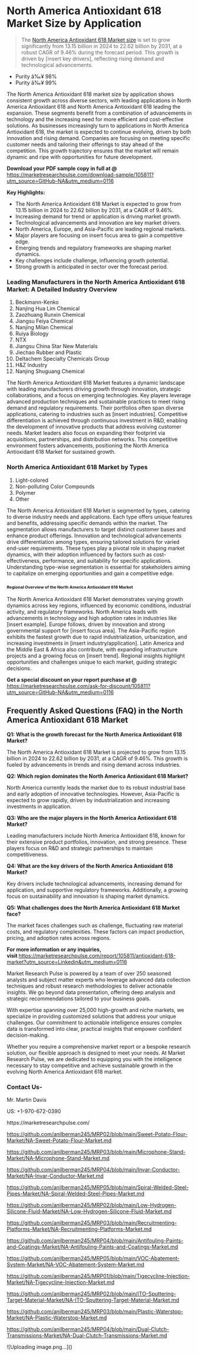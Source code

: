 <h1>North America Antioxidant 618 Market&nbsp;Size by Application</h1><blockquote><p>The <a href="https://marketresearchpulse.com/download-sample/105811?utm_source=GitHub-NA&amp;utm_medium=0116">North America Antioxidant 618 Market size</a> is set to grow significantly from 13.15 billion in 2024 to 22.62 billion by 2031, at a robust CAGR of 9.46% during the forecast period. This growth is driven by [insert key drivers], reflecting rising demand and technological advancements.</p></blockquote><ul><li>Purity â‰¥ 98%<li> Purity â‰¥ 99%</li></ul><p>The North America Antioxidant 618 market size by application shows consistent growth across diverse sectors, with leading applications in North America Antioxidant 618 and North America Antioxidant 618 leading the expansion. These segments benefit from a combination of advancements in technology and the increasing need for more efficient and cost-effective solutions. As businesses increasingly turn to applications in North America Antioxidant 618, the market is expected to continue evolving, driven by both innovation and rising demand. Companies are focusing on meeting specific customer needs and tailoring their offerings to stay ahead of the competition. This growth trajectory ensures that the market will remain dynamic and ripe with opportunities for future development.</p><p><strong>Download your PDF sample copy in full at @ </strong><a href="https://marketresearchpulse.com/download-sample/105811?utm_source=GitHub-NA&amp;utm_medium=0116">https://marketresearchpulse.com/download-sample/105811?utm_source=GitHub-NA&amp;utm_medium=0116</a></p><p><strong>Key Highlights: </strong></p><ul><li>The North America Antioxidant 618 Market is expected to grow from 13.15 billion in 2024 to 22.62 billion by 2031, at a CAGR of 9.46%.</li><li>Increasing demand for trend or application is driving market growth.</li><li>Technological advancements and innovation are key market drivers.</li><li>North America, Europe, and Asia-Pacific are leading regional markets.</li><li>Major players are focusing on insert focus area to gain a competitive edge.</li><li>Emerging trends and regulatory frameworks are shaping market dynamics.</li><li>Key challenges include challenge, influencing growth potential.</li><li>Strong growth is anticipated in sector over the forecast period.</li></ul><h3>Leading Manufacturers in the North America Antioxidant 618 Market: A Detailed Industry Overview</h3><ol><li>Beckmann-Kenko</li><li>Nanjing Hua Lim Chemical</li><li>Zaozhuang Runxin Chemical</li><li>Jiangsu Feiya Chemical</li><li>Nanjing Milan Chemical</li><li>Ruiya Biology</li><li>NTX</li><li>Jiangsu China Star New Materials</li><li>Jiechao Rubber and Plastic</li><li>Deltachem Specialty Chemicals Group</li><li>H&Z Industry</li><li>Nanjing Shuguang Chemical</li></ol><div class="flex max-w-full flex-col flex-grow"><div class="min-h-8 text-message flex w-full flex-col items-end gap-2 whitespace-normal break-words [.text-message+&amp;]:mt-5" dir="auto" data-message-author-role="assistant" data-message-id="fd8432e4-4910-450d-b182-61b7bfb0a01f" data-message-model-slug="gpt-4o"><div class="flex w-full flex-col gap-1 empty:hidden first:pt-[3px]"><div class="markdown prose w-full break-words dark:prose-invert light"><p>The North America Antioxidant 618 Market features a dynamic landscape with leading manufacturers driving growth through innovation, strategic collaborations, and a focus on emerging technologies. Key players leverage advanced production techniques and sustainable practices to meet rising demand and regulatory requirements. Their portfolios often span diverse applications, catering to industries such as [insert industries]. Competitive differentiation is achieved through continuous investment in R&amp;D, enabling the development of innovative products that address evolving customer needs. Market leaders also focus on expanding their footprint via acquisitions, partnerships, and distribution networks. This competitive environment fosters advancements, positioning the North America Antioxidant 618 Market for sustained growth.</p></div></div></div></div><h3>North America Antioxidant 618 Market by Types</h3><ol><li>Light-colored<li> Non-polluting Color Compounds<li> Polymer<li> Other</li></ol><div class="flex max-w-full flex-col flex-grow"><div class="min-h-8 text-message flex w-full flex-col items-end gap-2 whitespace-normal break-words [.text-message+&amp;]:mt-5" dir="auto" data-message-author-role="assistant" data-message-id="084470be-0bb7-4664-bddf-5156b4f41249" data-message-model-slug="gpt-4o-mini"><div class="flex w-full flex-col gap-1 empty:hidden first:pt-[3px]"><div class="markdown prose w-full break-words dark:prose-invert light"><p>The North America Antioxidant 618 Market is segmented by types, catering to diverse industry needs and applications. Each type offers unique features and benefits, addressing specific demands within the market. The segmentation allows manufacturers to target distinct customer bases and enhance product offerings. Innovation and technological advancements drive differentiation among types, ensuring tailored solutions for varied end-user requirements. These types play a pivotal role in shaping market dynamics, with their adoption influenced by factors such as cost-effectiveness, performance, and suitability for specific applications. Understanding type-wise segmentation is essential for stakeholders aiming to capitalize on emerging opportunities and gain a competitive edge.</p></div></div></div></div><h3><span style="font-size: 11px;">Regional Overview of the North America Antioxidant 618 Market</span></h3><div class="flex max-w-full flex-col flex-grow"><div class="min-h-8 text-message flex w-full flex-col items-end gap-2 whitespace-normal break-words [.text-message+&amp;]:mt-5" dir="auto" data-message-author-role="assistant" data-message-id="e9038762-ce64-4e30-91c9-9bd413514231" data-message-model-slug="gpt-4o-mini"><div class="flex w-full flex-col gap-1 empty:hidden first:pt-[3px]"><div class="markdown prose w-full break-words dark:prose-invert light"><p>The North America Antioxidant 618 Market demonstrates varying growth dynamics across key regions, influenced by economic conditions, industrial activity, and regulatory frameworks. North America leads with advancements in technology and high adoption rates in industries like [insert example]. Europe follows, driven by innovation and strong governmental support for [insert focus area]. The Asia-Pacific region exhibits the fastest growth due to rapid industrialization, urbanization, and increasing investments in [insert industry/application]. Latin America and the Middle East &amp; Africa also contribute, with expanding infrastructure projects and a growing focus on [insert trend]. Regional insights highlight opportunities and challenges unique to each market, guiding strategic decisions.</p></div></div></div></div><p><strong>Get a special discount on your report purchase at @ </strong><a href="https://marketresearchpulse.com/ask-for-discount/105811?utm_source=GitHub-NA&amp;utm_medium=0116">https://marketresearchpulse.com/ask-for-discount/105811?utm_source=GitHub-NA&amp;utm_medium=0116</a></p><h2>Frequently Asked Questions (FAQ) in the North America Antioxidant 618 Market</h2><p><strong>Q1: What is the growth forecast for the North America Antioxidant 618 Market?</strong></p><p>The North America Antioxidant 618 Market is projected to grow from 13.15 billion in 2024 to 22.62 billion by 2031, at a CAGR of 9.46%. This growth is fueled by advancements in trends and rising demand across industries.</p><p><strong>Q2: Which region dominates the North America Antioxidant 618 Market?</strong></p><p>North America currently leads the market due to its robust industrial base and early adoption of innovative technologies. However, Asia-Pacific is expected to grow rapidly, driven by industrialization and increasing investments in application.</p><p><strong>Q3: Who are the major players in the North America Antioxidant 618 Market?</strong></p><p>Leading manufacturers include North America Antioxidant 618, known for their extensive product portfolios, innovation, and strong presence. These players focus on R&amp;D and strategic partnerships to maintain competitiveness.</p><p><strong>Q4: What are the key drivers of the North America Antioxidant 618 Market?</strong></p><p>Key drivers include technological advancements, increasing demand for application, and supportive regulatory frameworks. Additionally, a growing focus on sustainability and innovation is shaping market dynamics.</p><p><strong>Q5: What challenges does the North America Antioxidant 618 Market face?</strong></p><p>The market faces challenges such as challenge, fluctuating raw material costs, and regulatory complexities. These factors can impact production, pricing, and adoption rates across regions.</p><p><strong>For more information or any inquiries, visit&nbsp;</strong><a href="https://marketresearchpulse.com/report/105811/antioxidant-618-market?utm_source=Linkedin&utm_medium=0116">https://marketresearchpulse.com/report/105811/antioxidant-618-market?utm_source=Linkedin&utm_medium=0116</a></p><p>Market Research Pulse is powered by a team of over 250 seasoned analysts and subject matter experts who leverage advanced data collection techniques and robust research methodologies to deliver actionable insights. We go beyond data presentation, offering deep analysis and strategic recommendations tailored to your business goals.</p><p>With expertise spanning over 25,000 high-growth and niche markets, we specialize in providing customized solutions that address your unique challenges. Our commitment to actionable intelligence ensures complex data is transformed into clear, practical insights that empower confident decision-making.</p><p>Whether you require a comprehensive market report or a bespoke research solution, our flexible approach is designed to meet your needs. At Market Research Pulse, we are dedicated to equipping you with the intelligence necessary to stay competitive and achieve sustainable growth in the evolving North America Antioxidant 618 market.</p><h3><strong>Contact Us-</strong></h3><p>Mr. Martin Davis</p><p>US: +1-970-672-0390</p><p>https://marketresearchpulse.com/</p><p><a href="https://github.com/anilberman245/MRP02/blob/main/Sweet-Potato-Flour-Market/NA-Sweet-Potato-Flour-Market.md">https://github.com/anilberman245/MRP02/blob/main/Sweet-Potato-Flour-Market/NA-Sweet-Potato-Flour-Market.md</a></p><p><a href="https://github.com/anilberman245/MRP03/blob/main/Microphone-Stand-Market/NA-Microphone-Stand-Market.md">https://github.com/anilberman245/MRP03/blob/main/Microphone-Stand-Market/NA-Microphone-Stand-Market.md</a></p><p><a href="https://github.com/anilberman245/MRP04/blob/main/Invar-Conductor-Market/NA-Invar-Conductor-Market.md">https://github.com/anilberman245/MRP04/blob/main/Invar-Conductor-Market/NA-Invar-Conductor-Market.md</a></p><p><a href="https://github.com/anilberman245/MRP05/blob/main/Spiral-Welded-Steel-Pipes-Market/NA-Spiral-Welded-Steel-Pipes-Market.md">https://github.com/anilberman245/MRP05/blob/main/Spiral-Welded-Steel-Pipes-Market/NA-Spiral-Welded-Steel-Pipes-Market.md</a></p><p><a href="https://github.com/anilberman245/MRP02/blob/main/Low-Hydrogen-Silicone-Fluid-Market/NA-Low-Hydrogen-Silicone-Fluid-Market.md">https://github.com/anilberman245/MRP02/blob/main/Low-Hydrogen-Silicone-Fluid-Market/NA-Low-Hydrogen-Silicone-Fluid-Market.md</a></p><p><a href="https://github.com/anilberman245/MRP03/blob/main/Recruitmenting-Platforms-Market/NA-Recruitmenting-Platforms-Market.md">https://github.com/anilberman245/MRP03/blob/main/Recruitmenting-Platforms-Market/NA-Recruitmenting-Platforms-Market.md</a></p><p><a href="https://github.com/anilberman245/MRP04/blob/main/Antifouling-Paints-and-Coatings-Market/NA-Antifouling-Paints-and-Coatings-Market.md">https://github.com/anilberman245/MRP04/blob/main/Antifouling-Paints-and-Coatings-Market/NA-Antifouling-Paints-and-Coatings-Market.md</a></p><p><a href="https://github.com/anilberman245/MRP05/blob/main/VOC-Abatement-System-Market/NA-VOC-Abatement-System-Market.md">https://github.com/anilberman245/MRP05/blob/main/VOC-Abatement-System-Market/NA-VOC-Abatement-System-Market.md</a></p><p><a href="https://github.com/anilberman245/MRP01/blob/main/Tigecycline-Injection-Market/NA-Tigecycline-Injection-Market.md">https://github.com/anilberman245/MRP01/blob/main/Tigecycline-Injection-Market/NA-Tigecycline-Injection-Market.md</a></p><p><a href="https://github.com/anilberman245/MRP02/blob/main/ITO-Sputtering-Target-Material-Market/NA-ITO-Sputtering-Target-Material-Market.md">https://github.com/anilberman245/MRP02/blob/main/ITO-Sputtering-Target-Material-Market/NA-ITO-Sputtering-Target-Material-Market.md</a></p><p><a href="https://github.com/anilberman245/MRP03/blob/main/Plastic-Waterstop-Market/NA-Plastic-Waterstop-Market.md">https://github.com/anilberman245/MRP03/blob/main/Plastic-Waterstop-Market/NA-Plastic-Waterstop-Market.md</a></p><p><a href="https://github.com/anilberman245/MRP04/blob/main/Dual-Clutch-Transmissions-Market/NA-Dual-Clutch-Transmissions-Market.md">https://github.com/anilberman245/MRP04/blob/main/Dual-Clutch-Transmissions-Market/NA-Dual-Clutch-Transmissions-Market.md</a></p>
![Uploading image.png…]()
